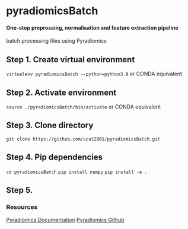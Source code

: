 # pyradiomicsBatch

#### One-stop preprossing, normalisation and feature extraction pipeline
batch processing files using Pyradiomics 

## Step 1. Create virtual environment
`virtualenv pyradiomicsBatch --python=python3.9` 
or CONDA equivalent

## Step 2. Activate environment
`source ./pyradiomicsBatch/bin/activate` 
or CONDA equivalent

## Step 3. Clone directory
`git clone https://github.com/scat2801/pyradiomicsBatch.git`

## Step 4. Pip dependencies
`cd pyradiomicsBatch`
`pip install numpy`
`pip install -e .`

## Step 5. 

### Resources
[Pyradiomics Documentation](https://pyradiomics.readthedocs.io/en/latest/)
[Pyradiomics Github](https://github.com/AIM-Harvard/pyradiomics)
